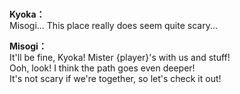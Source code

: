 # 

  
**Kyoka：**  
Misogi... This place really does seem quite scary...  
  
**Misogi：**  
It'll be fine, Kyoka! Mister {player}'s with us and stuff!  
Ooh, look! I think the path goes even deeper!  
It's not scary if we're together, so let's check it out!  
